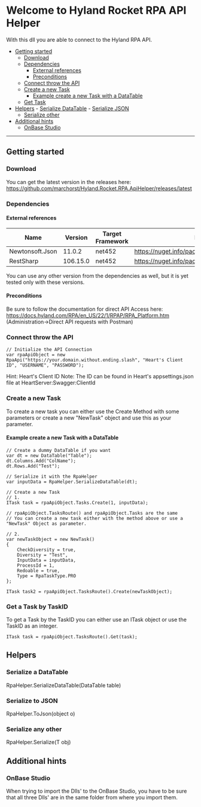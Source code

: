 # Welcome to Hyland Rocket RPA API Helper
With this dll you are able to connect to the Hyland RPA API.
- [Getting started](#gettingstarted)
    - [Download](#download)
    - [Dependencies](#dependencies)
        - [External references](#externalrefs)
        - [Preconditions](#preconditions)
    - [Connect throw the API](#connect)
    - [Create a new Task](#createtask)
        - [Example create a new Task with a DataTable](#createtaskdatatable)
    - [Get Task](#gettask)
- [Helpers](#helpers)
        - [Serialize DataTable](#serializedt)
        - [Serialize JSON](#serializejson)
    - [Serialize other](#serializeother)
- [Additional hints](#additional)
    - [OnBase Studio](#additionalstudio)

---
<a name="gettingstarted"></a>
## Getting started
<a name="download"></a>
### Download
You can get the latest version in the releases here:\
https://github.com/marchorst/Hyland.Rocket.RPA.ApiHelper/releases/latest
<a name="dependencies"></a>
### Dependencies
<a name="externalrefs"></a>
#### External references
| Name | Version | Target Framework | Download
|--|--|--|--|
| Newtonsoft.Json | 11.0.2 | net452 |https://nuget.info/packages/Newtonsoft.Json/11.0.2 |
| RestSharp | 106.15.0 | net452 | https://nuget.info/packages/RestSharp/106.15.0 |

You can use any other version from the dependencies as well, but it is yet tested only with these versions.
<a name="preconditions"></a>
#### Preconditions
Be sure to follow the documentation for direct API Access here:\
https://docs.hyland.com/RPA/en_US/22/1/RPAP/RPA_Platform.htm \
(Administration->Direct API requests with Postman)
<a name="connect"></a>
### Connect throw the API

    // Initialize the API Connection
    var rpaApiObject = new RpaApi("https://your.domain.without.ending.slash", "Heart's Client ID", "USERNAME", "PASSWORD");
    
Hint: Heart's Client ID Note: The ID can be found in Heart's appsettings.json file at HeartServer:Swagger:ClientId
<a name="createtask"></a>
### Create a new Task
To create a new task you can either use the Create Method with some parameters or create a new "NewTask" object and use this as your parameter.
<a name="createtaskdatatable"></a>
#### Example create a new Task with a DataTable
    // Create a dummy DataTable if you want
    var dt = new DataTable("Table");
    dt.Columns.Add("ColName");
    dt.Rows.Add("Test");
    
    // Serialize it with the RpaHelper
    var inputData = RpaHelper.SerializeDataTable(dt);
    
    // Create a new Task
    // 1.
    ITask task = rpaApiObject.Tasks.Create(1, inputData);
    
    // rpaApiObject.TasksRoute() and rpaApiObject.Tasks are the same
    // You can create a new task either with the method above or use a "NewTask" Object as parameter.
    
    // 2.
	var newTaskObject = new NewTask()
	{
		CheckDiversity = true,
		Diversity = "Test",
		InputData = inputData,
		ProcessId = 1,
		Redoable = true,
		Type = RpaTaskType.PRO
	};
    
    ITask task2 = rpaApiObject.TasksRoute().Create(newTaskObject);
<a name="gettask"></a>    
### Get a Task by TaskID
To get a Task by the TaskID you can either use an ITask object or use the TaskID as an integer.

    ITask task = rpaApiObject.TasksRoute().Get(task);
<a name="helpers"></a>
## Helpers
<a name="serializedt"></a>
### Serialize a DataTable
RpaHelper.SerializeDataTable(DataTable table)
<a name="serializejson"></a>
### Serialize to JSON
RpaHelper.ToJson(object o)
<a name="serializeother"></a>
### Serialize any other
RpaHelper.Serialize<T>(T obj)
<a name="additional"></a>
## Additional hints
<a name="additionalstudio"></a>
### OnBase Studio
When trying to import the Dlls' to the OnBase Studio, you have to be sure that all three Dlls' are in the same folder from where you import them.
